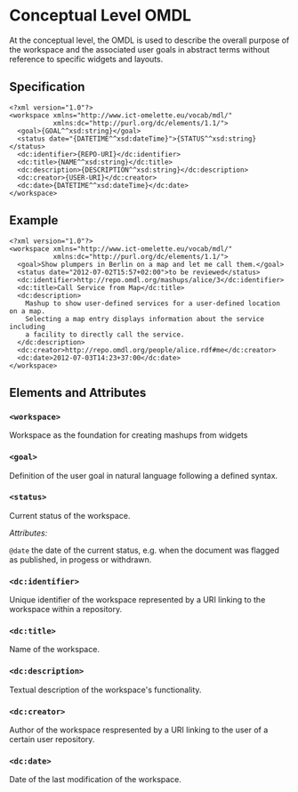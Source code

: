 # Conceptual Level OMDL #

At the conceptual level, the OMDL is used to describe the overall purpose of the workspace and the associated user goals in abstract 
terms without reference to specific widgets and layouts.

## Specification

    <?xml version="1.0"?>
    <workspace xmlns="http://www.ict-omelette.eu/vocab/mdl/"
               xmlns:dc="http://purl.org/dc/elements/1.1/">
      <goal>{GOAL^^xsd:string}</goal>
      <status date="{DATETIME^^xsd:dateTime}">{STATUS^^xsd:string}</status>
      <dc:identifier>{REPO-URI}</dc:identifier>
      <dc:title>{NAME^^xsd:string}</dc:title>
      <dc:description>{DESCRIPTION^^xsd:string}</dc:description>
      <dc:creator>{USER-URI}</dc:creator>     
      <dc:date>{DATETIME^^xsd:dateTime}</dc:date>  
    </workspace>
    
## Example

    <?xml version="1.0"?>
    <workspace xmlns="http://www.ict-omelette.eu/vocab/mdl/"
               xmlns:dc="http://purl.org/dc/elements/1.1/">
      <goal>Show plumpers in Berlin on a map and let me call them.</goal>
      <status date="2012-07-02T15:57+02:00">to be reviewed</status>
      <dc:identifier>http://repo.omdl.org/mashups/alice/3</dc:identifier>
      <dc:title>Call Service from Map</dc:title>
      <dc:description>
        Mashup to show user-defined services for a user-defined location on a map.
        Selecting a map entry displays information about the service including
        a facility to directly call the service.
      </dc:description>
      <dc:creator>http://repo.omdl.org/people/alice.rdf#me</dc:creator>
      <dc:date>2012-07-03T14:23+37:00</dc:date>     
    </workspace>

## Elements and Attributes

### `<workspace>`

Workspace as the foundation for creating mashups from widgets

### `<goal>`

Definition of the user goal in natural language following a defined syntax.

### `<status>`

Current status of the workspace. 

*Attributes:*

`@date` the date of the current status, e.g. when the document was flagged as published, in progess or withdrawn.

### `<dc:identifier>`

Unique identifier of the workspace represented by a URI linking to the workspace within a repository.

### `<dc:title>`

Name of the workspace.

### `<dc:description>`

Textual description of the workspace's functionality.

### `<dc:creator>`

Author of the workspace respresented by a URI linking to the user of a certain user repository.

### `<dc:date>`

Date of the last modification of the workspace.
